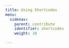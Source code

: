 ```yaml
---
title: Using Shortcodes
menu:
  sidenav:
    parent: contribute
    identifier: shortcodes
    weight: 10

---
```

